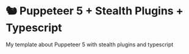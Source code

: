 # 🐿 Puppeteer 5 + Stealth Plugins + Typescript

My template about Puppeteer 5 with stealth plugins and typescript
